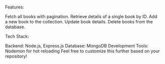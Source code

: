 Features:

Fetch all books with pagination.
Retrieve details of a single book by ID.
Add a new book to the collection.
Update book details.
Delete books from the database.

Tech Stack:

Backend: Node.js, Express.js
Database: MongoDB
Development Tools: Nodemon for hot reloading
Feel free to customize this further based on your repository!
